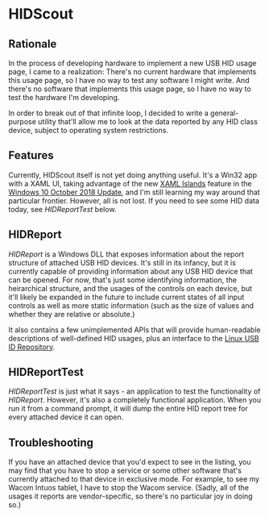 # HIDScout

## Rationale

In the process of developing hardware to implement a new USB HID usage page, I came to a realization: 
There's no current hardware that implements this usage page, so I have no way to test any software I might 
write. And there's no software that implements this usage page, so I have no way to test the hardware I'm
developing. 

In order to break out of that infinite loop, I decided to write a general-purpose utility that'll allow me
to look at the data reported by any HID class device, subject to operating system restrictions. 

## Features

Currently, HIDScout itself is not yet doing anything useful. It's a Win32 app with a XAML UI, taking advantage 
of the new [XAML Islands](https://docs.microsoft.com/en-us/windows/uwp/xaml-platform/xaml-host-controls) feature 
in the [Windows 10 October 2018 Update](https://support.microsoft.com/gl-es/help/4028685/windows-10-get-the-update), 
and I'm still learning my way around that particular frontier. However, all is not lost. If you need to see some 
HID data today, see *HIDReportTest* below.

## HIDReport

*HIDReport* is a Windows DLL that exposes information about the report structure of attached USB HID devices. 
It's still in its infancy, but it is currently capable of providing information about any USB HID device that 
can be opened. For now, that's just some identifying information, the heirarchical structure, and the usages 
of the controls on each device, but it'll likely be expanded in the future to include current states of all 
input controls as well as more static information (such as the size of values and whether they are relative or
absolute.)

It also contains a few unimplemented APIs that will provide human-readable descriptions of well-defined HID 
usages, plus an interface to the [Linux USB ID Repository](http://www.linux-usb.org/usb-ids.html).

## HIDReportTest

*HIDReportTest* is just what it says - an application to test the functionality of *HIDReport*. However, it's
also a completely functional application. When you run it from a command prompt, it will dump the entire HID
report tree for every attached device it can open.

## Troubleshooting

If you have an attached device that you'd expect to see in the listing, you may find that you have to stop 
a service or some other software that's currently attached to that device in exclusive mode. For example, to
see my Wacom Intuos tablet, I have to stop the Wacom service. (Sadly, all of the usages it reports are 
vendor-specific, so there's no particular joy in doing so.)

